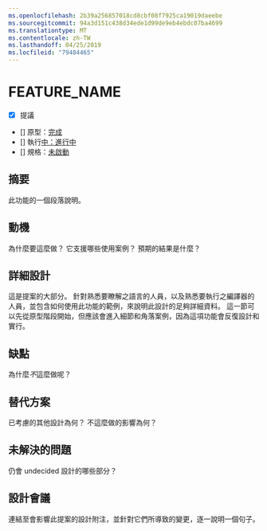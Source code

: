 ```yaml
---
ms.openlocfilehash: 2b39a256857018cd8cbf08f7925ca19019daeebe
ms.sourcegitcommit: 94a3d151c438d34ede1d99de9eb4ebdc07ba4699
ms.translationtype: MT
ms.contentlocale: zh-TW
ms.lasthandoff: 04/25/2019
ms.locfileid: "79484465"
---
```

# <a name="feature_name"></a>FEATURE_NAME

* [x] 提議
* [] 原型：[完成](https://github.com/PROTOTYPE_OWNER/roslyn/BRANCH_NAME)
* [] 執行[中：進行中](https://github.com/dotnet/roslyn/BRANCH_NAME)
* [] 規格：[未啟動](pr/1)

## <a name="summary"></a>摘要
[summary]: #summary

此功能的一個段落說明。

## <a name="motivation"></a>動機
[motivation]: #motivation

為什麼要這麼做？ 它支援哪些使用案例？ 預期的結果是什麼？

## <a name="detailed-design"></a>詳細設計
[design]: #detailed-design

這是提案的大部分。 針對熟悉要瞭解之語言的人員，以及熟悉要執行之編譯器的人員，並包含如何使用此功能的範例，來說明此設計的足夠詳細資料。 這一節可以先從原型階段開始，但應該會進入細節和角落案例，因為這項功能會反復設計和實行。

## <a name="drawbacks"></a>缺點
[drawbacks]: #drawbacks

為什麼*不*這麼做呢？

## <a name="alternatives"></a>替代方案
[alternatives]: #alternatives

已考慮的其他設計為何？ 不這麼做的影響為何？

## <a name="unresolved-questions"></a>未解決的問題
[unresolved]: #unresolved-questions

仍會 undecided 設計的哪些部分？

## <a name="design-meetings"></a>設計會議

連結至會影響此提案的設計附注，並針對它們所導致的變更，逐一說明一個句子。


